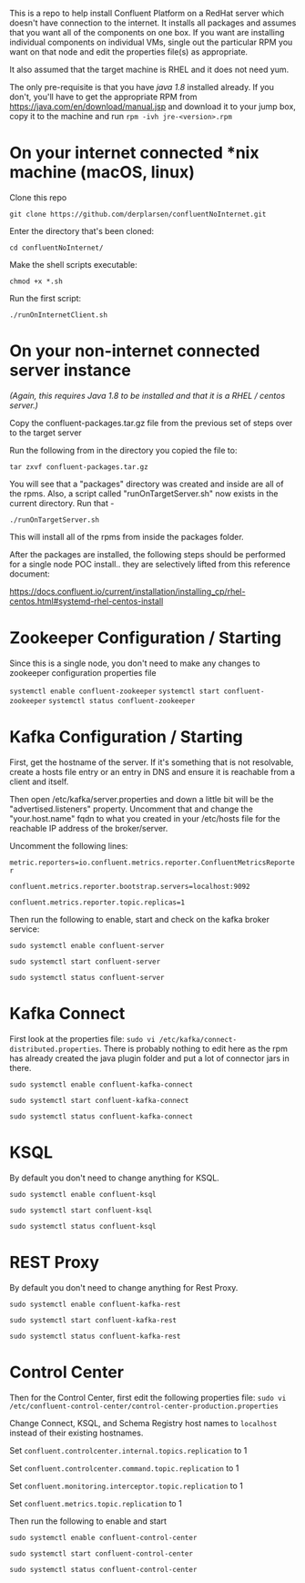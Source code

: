 
This is a repo to help install Confluent Platform on a RedHat server which doesn't have connection to the internet. It installs all packages and assumes that you want all of the components on one box. If you want are installing individual components on individual VMs, single out the particular RPM you want on that node and edit the properties file(s) as appropriate.

It also assumed that the target machine is RHEL and it does not need yum.

The only pre-requisite is that you have *java 1.8* installed already. If you don't, you'll have to get the appropriate RPM from https://java.com/en/download/manual.jsp and download it to your jump box, copy it to the machine and run `rpm -ivh jre-<version>.rpm`

# On your internet connected \*nix machine (macOS, linux)

Clone this repo

```git clone https://github.com/derplarsen/confluentNoInternet.git```

Enter the directory that's been cloned:

```cd confluentNoInternet/```

Make the shell scripts executable:

```chmod +x *.sh```

Run the first script:

```./runOnInternetClient.sh```

# On your non-internet connected server instance

*(Again, this requires Java 1.8 to be installed and that it is a RHEL / centos server.)*

Copy the confluent-packages.tar.gz file from the previous set of steps over to the target server

Run the following from in the directory you copied the file to:

`tar zxvf confluent-packages.tar.gz`

You will see that a "packages" directory was created and inside are all of the rpms. Also, a script called "runOnTargetServer.sh" now exists in the current directory. Run that -

`./runOnTargetServer.sh`

This will install all of the rpms from inside the packages folder.

After the packages are installed, the following steps should be performed for a single node POC install.. they are selectively lifted from this reference document:

https://docs.confluent.io/current/installation/installing_cp/rhel-centos.html#systemd-rhel-centos-install

# Zookeeper Configuration / Starting

Since this is a single node, you don't need to make any changes to zookeeper configuration properties file

`systemctl enable confluent-zookeeper`
`systemctl start confluent-zookeeper`
`systemctl status confluent-zookeeper`

# Kafka Configuration / Starting

First, get the hostname of the server. If it's something that is not resolvable, create a hosts file entry or an entry in DNS and ensure it is reachable from a client and itself. 

Then open /etc/kafka/server.properties and down a little bit will be the "advertised.listeners" property. Uncomment that and change the "your.host.name" fqdn to what you created in your /etc/hosts file for the reachable IP address of the broker/server.

Uncomment the following lines:

`metric.reporters=io.confluent.metrics.reporter.ConfluentMetricsReporter`

`confluent.metrics.reporter.bootstrap.servers=localhost:9092`

`confluent.metrics.reporter.topic.replicas=1`


Then run the following to enable, start and check on the kafka broker service:

`sudo systemctl enable confluent-server`

`sudo systemctl start confluent-server`

`sudo systemctl status confluent-server`

# Kafka Connect

First look at the properties file:  `sudo vi /etc/kafka/connect-distributed.properties`. There is probably nothing to edit here as the rpm has already created the java plugin folder and put a lot of connector jars in there.

`sudo systemctl enable confluent-kafka-connect`

`sudo systemctl start confluent-kafka-connect`

`sudo systemctl status confluent-kafka-connect`

# KSQL

By default you don't need to change anything for KSQL. 

`sudo systemctl enable confluent-ksql`

`sudo systemctl start confluent-ksql`

`sudo systemctl status confluent-ksql`

# REST Proxy

By default you don't need to change anything for Rest Proxy. 

`sudo systemctl enable confluent-kafka-rest`

`sudo systemctl start confluent-kafka-rest`

`sudo systemctl status confluent-kafka-rest`

# Control Center

Then for the Control Center, first edit the following properties file:
`sudo vi /etc/confluent-control-center/control-center-production.properties`

Change Connect, KSQL, and Schema Registry host names to `localhost` instead of their existing hostnames.

Set `confluent.controlcenter.internal.topics.replication` to 1

Set `confluent.controlcenter.command.topic.replication` to 1

Set `confluent.monitoring.interceptor.topic.replication` to 1

Set `confluent.metrics.topic.replication` to 1

Then run the following to enable and start

`sudo systemctl enable confluent-control-center`

`sudo systemctl start confluent-control-center`

`sudo systemctl status confluent-control-center`
